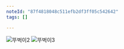 ```yaml
---
noteId: "87f4818048c511efb2df3ff05c542642"
tags: []

---
```


![뚜벅이2](https://github.com/user-attachments/assets/407d99b2-dbac-4c29-8856-610671195dcc)
![뚜벅이3](https://github.com/user-attachments/assets/d205a0ef-c628-4a2c-9eee-7e156b5178df)
